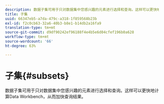 ```yaml
---
description: 数据子集可用于只对数据集中您感兴趣的元素进行选择和查询。这样可以更快地计算Data Workbench，从而加快查询结果。
title: 子集
uuid: 66347eb5-a7da-479c-a318-1f859568b23b
exl-id: f2c0cb63-32a6-40b3-b8e1-b14db2a16fa9
translation-type: tm+mt
source-git-commit: d9df90242ef96188f4e4b5e6d04cfef196b0a628
workflow-type: tm+mt
source-wordcount: '66'
ht-degree: 63%

---
```


# 子集{#subsets}

数据子集可用于只对数据集中您感兴趣的元素进行选择和查询。这样可以更快地计算Data Workbench，从而加快查询结果。
